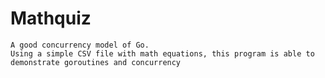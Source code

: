# Mathquiz
	A good concurrency model of Go. 
	Using a simple CSV file with math equations, this program is able to demonstrate goroutines and concurrency 
	
